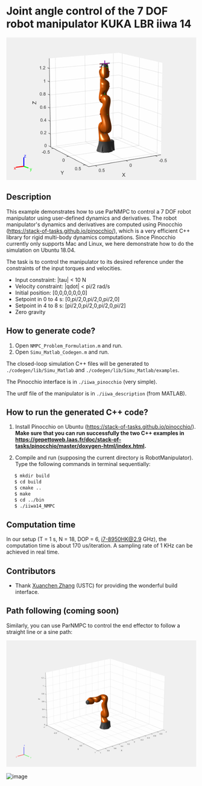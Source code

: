 # Joint angle control of the 7 DOF robot manipulator KUKA LBR iiwa 14

![image]( https://github.com/ideaDeng/Gifs/blob/master/lbr8s.gif)


## Description

This example demonstrates how to use ParNMPC to control a 7 DOF robot manipulator using user-defined dynamics and derivatives. 
The robot manipulator's dynamics and derivatives are computed using Pinocchio (https://stack-of-tasks.github.io/pinocchio/), which is a very efficient C++ library for rigid multi-body dynamics computations. Since Pinocchio currently only supports Mac and Linux, we here demonstrate how to do the simulation on Ubuntu 18.04. 

The task is to control the manipulator to its desired reference under the constraints of the input torques and velocities. 

- Input constraint: |tau| < 10 N
- Velocity constraint: |qdot| < pi/2 rad/s
- Initial position: [0,0,0,0,0,0,0]
- Setpoint in 0 to 4 s: [0,pi/2,0,pi/2,0,pi/2,0]
- Setpoint in 4 to 8 s: [pi/2,0,pi/2,0,pi/2,0,pi/2]
- Zero gravity


## How to generate code?

1. Open `NMPC_Problem_Formulation.m` and run.
2. Open `Simu_Matlab_Codegen.m` and run.

The closed-loop simulation C++ files will be generated to `./codegen/lib/Simu_Matlab` and `./codegen/lib/Simu_Matlab/examples`. 

The Pinocchio interface is in `./iiwa_pinocchio` (very simple). 

The urdf file of the manipulator is in `./iiwa_description` (from MATLAB).

## How to run the generated C++ code?

1. Install Pinocchio on Ubuntu (https://stack-of-tasks.github.io/pinocchio/). 
**Make sure that you can run successfully the two C++ examples in https://gepettoweb.laas.fr/doc/stack-of-tasks/pinocchio/master/doxygen-html/index.html.**

2. Compile and run (supposing the current directory is RobotManipulator). 
Type the following commands in terminal sequentially:

```
   $ mkdir build
   $ cd build
   $ cmake ..
   $ make
   $ cd ../bin
   $ ./iiwa14_NMPC
```

## Computation time
In our setup (T = 1 s, N = 18, DOP = 6, i7-8950HK@2.9 GHz), the computation time is about 170 us/iteration. 
A sampling rate of 1 KHz can be achieved in real time. 

## Contributors

- Thank [Xuanchen Zhang](https://github.com/xuhuairuogu) (USTC) for providing the wonderful build interface.


## Path following (coming soon)

Similarly, you can use ParNMPC to control the end effector to follow a straight line or a sine path:

![image]( https://github.com/ideaDeng/Gifs/blob/master/pose_nmpc_pf_line.gif)

![image]( https://github.com/ideaDeng/Gifs/blob/master/pose_nmpc_pf_sine.gif)


